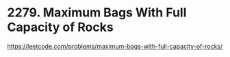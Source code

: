 # 2279. Maximum Bags With Full Capacity of Rocks

https://leetcode.com/problems/maximum-bags-with-full-capacity-of-rocks/